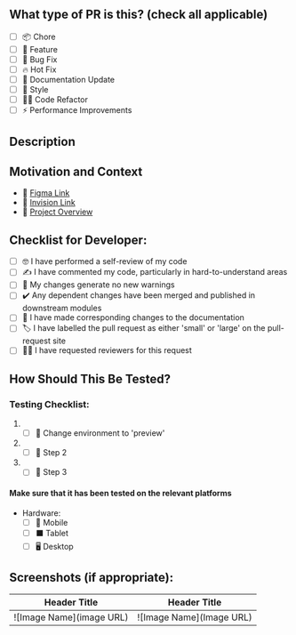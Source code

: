 <!--- Provide a general summary of your changes in the Title above -->

## What type of PR is this? (check all applicable)

- [ ] 📦 Chore
- [ ] 🍕 Feature
- [ ] 🐛 Bug Fix
- [ ] 🔥 Hot Fix
- [ ] 📝 Documentation Update
- [ ] 🎨 Style
- [ ] 🧑‍💻 Code Refactor
- [ ] ⚡ Performance Improvements

## Description
<!--- Describe your changes in detail                                                -->
<!--- You can mention specific commits by referencing the commit hash ex.: [a084901] -->

## Motivation and Context
<!--- Why is this change required? What problem does it solve?  -->
<!--- If it fixes an open issue, please link to the issue here. -->

- 🎨 [Figma Link](<!-- Insert URL here       -->)
- 💩 [Invision Link](<!-- Insert URL here    -->)
- 📅 [Project Overview](<!-- Insert URL here -->)


## Checklist for Developer:

- [ ] 🤓 I have performed a self-review of my code
- [ ] ✍️ I have commented my code, particularly in hard-to-understand areas 
- [ ] 🔕 My changes generate no new warnings
- [ ] ✔️ Any dependent changes have been merged and published in downstream modules
- [ ] 📑 I have made corresponding changes to the documentation
- [ ] 🏷️ I have labelled the pull request as either 'small' or 'large' on the pull-request site
- [ ] 👷‍♀️ I have requested reviewers for this request

## How Should This Be Tested?
<!--- Please describe in detail how you tested your changes.                -->
<!--- Include details of your testing environment, and the tests you ran to -->
<!--- see how your change affects other areas of the code, etc.             -->
<!--- Use checklists if neccessary                                          -->


### Testing Checklist:
<!--- For reviewer to fill out -->
<!--- Insert :emojis: if you're feeling frisky --> 
1. - [ ] 🌲 Change environment to 'preview' <!-- Change as you wish -->
2. - [ ] 🌴 Step 2
3. - [ ] 🎄 Step 3

#### Make sure that it has been tested on the relevant platforms
* Hardware:
  - [ ] 📱 Mobile
  - [ ] ⬛ Tablet
  - [ ] 🖥️ Desktop

## Screenshots (if appropriate):
<!--- Change header titles -->
<!--- Add screenshots to either side of the pipe <|> -->
<!--- Add another pipe <|> to insert another row -->

| Header Title                                                                                             |  Header Title                                                                                            |
:---------------------------------------------------------------------------------------------------------:|:---------------------------------------------------------------------------------------------------------:
![Image Name](image URL)                                                                                   | ![Image Name](Image URL)
